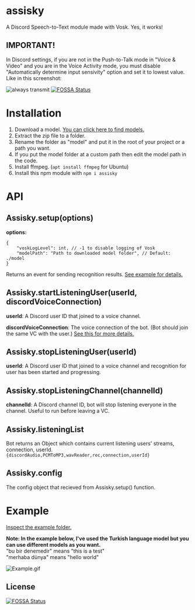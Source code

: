 # assisky
A Discord Speech-to-Text module made with Vosk. Yes, it works!

## **IMPORTANT!**
In Discord settings, if you are not in the Push-to-Talk mode in "Voice & Video" and you are in the Voice Activity mode, you must disable "Automatically determine input sensivity" option and set it to lowest value. Like in this screenshot:
<br />

![always transmit](./img/always_transmit.gif)
[![FOSSA Status](https://app.fossa.com/api/projects/git%2Bgithub.com%2Funitythemaker%2Fassisky.svg?type=shield)](https://app.fossa.com/projects/git%2Bgithub.com%2Funitythemaker%2Fassisky?ref=badge_shield)

# Installation
1. Download a model. [You can click here to find models.](https://alphacephei.com/vosk/models)
2. Extract the zip file to a folder.
3. Rename the folder as "model" and put it in the root of your project or a path you want.
4. If you put the model folder at a custom path then edit the model path in the code.
5. Install ffmpeg. (``apt install ffmpeg`` for Ubuntu)
6. Install this npm module with ``npm i assisky``

# API
## Assisky.setup(options)
**options:**
```jsonc
{
    "voskLogLevel": int, // -1 to disable logging of Vosk
    "modelPath": "Path to downloaded model folder", // Default: ./model
}
```
Returns an event for sending recognition results. [See example for details.](./example/index.js)

## Assisky.startListeningUser(userId, discordVoiceConnection)
**userId**: A Discord user ID that joined to a voice channel.
<br />

**discordVoiceConnection**: The voice connection of the bot. (Bot should join the same VC with the user.) [See this for more details.](https://discordjs.guide/voice/)

## Assisky.stopListeningUser(userId)
**userId**: A Discord user ID that joined to a voice channel and recognition for user has been started and progressing.

## Assisky.stopListeningChannel(channelId)
**channelId**: A Discord channel ID, bot will stop listening everyone in the channel. Useful to run before leaving a VC.

## Assisky.listeningList
Bot returns an Object which contains current listening users' streams, connection, userId. ``{discordAudio,PCMToMP3,wavReader,rec,connection,userId}``

## Assisky.config
The config object that recieved from Assisky.setup() function.

# Example
[Inspect the example folder.](./example/index.js)
<br />

**Note: In the example below, I've used the Turkish language model but you can use different models as you want.**
<br />
"bu bir denemedir" means "this is a test"
<br />
"merhaba dünya" means "hello world"

![Example.gif](./img/Example.gif)


## License
[![FOSSA Status](https://app.fossa.com/api/projects/git%2Bgithub.com%2Funitythemaker%2Fassisky.svg?type=large)](https://app.fossa.com/projects/git%2Bgithub.com%2Funitythemaker%2Fassisky?ref=badge_large)